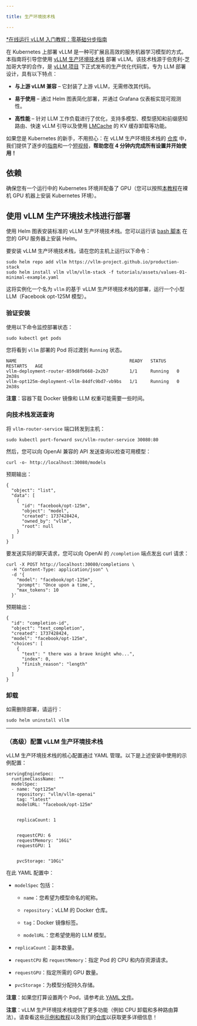```yaml
---

title: 生产环境技术栈

---
```



[*在线运行 vLLM 入门教程：零基础分步指南](https://openbayes.com/console/public/tutorials/rXxb5fZFr29?utm_source=vLLM-CNdoc&utm_medium=vLLM-CNdoc-V1&utm_campaign=vLLM-CNdoc-V1-25ap)


在 Kubernetes 上部署 vLLM 是一种可扩展且高效的服务机器学习模型的方式。本指南将引导您使用 [vLLM 生产环境技术栈](https://github.com/vllm-project/production-stack) 部署 vLLM。该技术栈源于伯克利-芝加哥大学的合作，是 [vLLM 项目](https://github.com/vllm-project) 下正式发布的生产优化代码库，专为 LLM 部署设计，具有以下特点：

* **与上游 vLLM 兼容** – 它封装了上游 vLLM，无需修改其代码。

* **易于使用** – 通过 Helm 图表简化部署，并通过 Grafana 仪表板实现可观测性。

* **高性能** – 针对 LLM 工作负载进行了优化，支持多模型、模型感知和前缀感知路由、快速 vLLM 引导以及使用 [LMCache](https://github.com/LMCache/LMCache) 的 KV 缓存卸载等功能。


如果您是 Kubernetes 的新手，不用担心：在 vLLM 生产环境技术栈的 [仓库](https://github.com/vllm-project/production-stack) 中，我们提供了逐步的[指南](https://github.com/vllm-project/production-stack/blob/main/tutorials/00-install-kubernetes-env.md)和一个[短视频](https://www.youtube.com/watch?v=EsTJbQtzj0g)，**帮助您在 4 分钟内完成所有设置并开始使用！**


## 依赖

确保您有一个运行中的 Kubernetes 环境并配备了 GPU（您可以按照[本教程](https://github.com/vllm-project/production-stack/blob/main/tutorials/00-install-kubernetes-env.md)在裸机 GPU 机器上安装 Kubernetes 环境）。


## 使用 vLLM 生产环境技术栈进行部署

使用 Helm 图表安装标准的 vLLM 生产环境技术栈。您可以运行该 [bash 脚本](https://github.com/vllm-project/production-stack/blob/main/tutorials/install-helm.sh) 在您的 GPU 服务器上安装 Helm。


要安装 vLLM 生产环境技术栈，请在您的主机上运行以下命令：

```plain
sudo helm repo add vllm https://vllm-project.github.io/production-stack
sudo helm install vllm vllm/vllm-stack -f tutorials/assets/values-01-minimal-example.yaml
```


这将实例化一个名为 `vllm` 的基于 vLLM 生产环境技术栈的部署，运行一个小型 LLM（Facebook opt-125M 模型）。


### 验证安装

使用以下命令监控部署状态：

```plain
sudo kubectl get pods
```


您将看到 `vllm` 部署的 Pod 将过渡到 `Running` 状态。

```plain
NAME                                           READY   STATUS    RESTARTS   AGE
vllm-deployment-router-859d8fb668-2x2b7        1/1     Running   0          2m38s
vllm-opt125m-deployment-vllm-84dfc9bd7-vb9bs   1/1     Running   0          2m38s
```


**注意**：容器下载 Docker 镜像和 LLM 权重可能需要一些时间。

### 

### 向技术栈发送查询

将 `vllm-router-service` 端口转发到主机：

```plain
sudo kubectl port-forward svc/vllm-router-service 30080:80
```


然后，您可以向 OpenAI 兼容的 API 发送查询以检查可用模型：

```plain
curl -o- http://localhost:30080/models
```


预期输出：

```plain
{
  "object": "list",
  "data": [
    {
      "id": "facebook/opt-125m",
      "object": "model",
      "created": 1737428424,
      "owned_by": "vllm",
      "root": null
    }
  ]
}
```


要发送实际的聊天请求，您可以向 OpenAI 的 `/completion` 端点发出 curl 请求：

```plain
curl -X POST http://localhost:30080/completions \
  -H "Content-Type: application/json" \
  -d '{
    "model": "facebook/opt-125m",
    "prompt": "Once upon a time,",
    "max_tokens": 10
  }'
```


预期输出：

```plain
{
  "id": "completion-id",
  "object": "text_completion",
  "created": 1737428424,
  "model": "facebook/opt-125m",
  "choices": [
    {
      "text": " there was a brave knight who...",
      "index": 0,
      "finish_reason": "length"
    }
  ]
}
```


### 卸载

如需删除部署，请运行：

```plain
sudo helm uninstall vllm
```



---
### （高级）配置 vLLM 生产环境技术栈

vLLM 生产环境技术栈的核心配置通过 YAML 管理。以下是上述安装中使用的示例配置：

```plain
servingEngineSpec:
  runtimeClassName: ""
  modelSpec:
  - name: "opt125m"
    repository: "vllm/vllm-openai"
    tag: "latest"
    modelURL: "facebook/opt-125m"


    replicaCount: 1


    requestCPU: 6
    requestMemory: "16Gi"
    requestGPU: 1


    pvcStorage: "10Gi"
```


在此 YAML 配置中：

* `modelSpec` 包括：

   * `name`：您希望为模型命名的昵称。

   * `repository`：vLLM 的 Docker 仓库。

   * `tag`：Docker 镜像标签。

   * `modelURL`：您希望使用的 LLM 模型。

* `replicaCount`：副本数量。

* `requestCPU` 和 `requestMemory`：指定 Pod 的 CPU 和内存资源请求。

* `requestGPU`：指定所需的 GPU 数量。

* `pvcStorage`：为模型分配持久存储。


**注意**：如果您打算设置两个 Pod，请参考此 [YAML 文件](https://github.com/vllm-project/production-stack/blob/main/tutorials/assets/values-01-2pods-minimal-example.yaml)。


**注意**：vLLM 生产环境技术栈提供了更多功能（例如 CPU 卸载和多种路由算法）。请查看这些[示例和教程](https://github.com/vllm-project/production-stack/tree/main/tutorials)以及我们的[仓库](https://github.com/vllm-project/production-stack)以获取更多详细信息！

